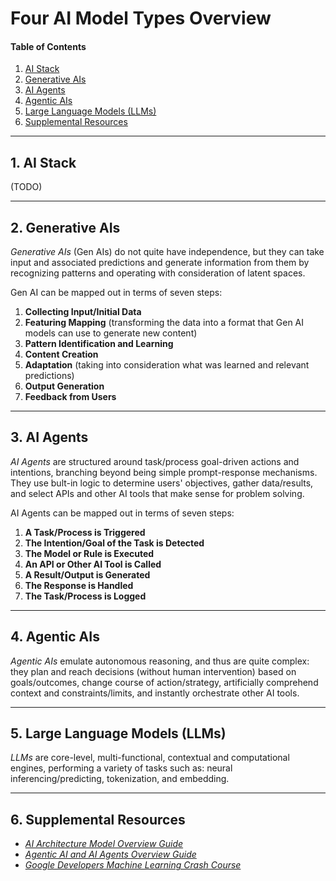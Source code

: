 # Four AI Model Types Overview

#### Table of Contents

1. [AI Stack](#aistack)
2. [Generative AIs](#generative)
3. [AI Agents](#aiagents)
4. [Agentic AIs](#agentic)
5. [Large Language Models (LLMs)](#llm)
6. [Supplemental Resources](#supplemental)

<hr />

## 1. <a name="aistack">AI Stack</a>

(TODO)

<hr />

## 2. <a name="generative">Generative AIs</a>

*Generative AIs* (Gen AIs) do not quite have independence, but they can take input and associated predictions and generate information from them by recognizing patterns and operating with consideration of latent spaces.

Gen AI can be mapped out in terms of seven steps:

1) **Collecting Input/Initial Data**
2) **Featuring Mapping** (transforming the data into a format that Gen AI models can use to generate new content)
3) **Pattern Identification and Learning**
4) **Content Creation**
5) **Adaptation** (taking into consideration what was learned and relevant predictions)
6) **Output Generation**
7) **Feedback from Users**

<hr />

## 3. <a name="aiagents">AI Agents</a>

*AI Agents* are structured around task/process goal-driven actions and intentions, branching beyond being simple prompt-response mechanisms. They use bult-in logic to determine users' objectives, gather data/results, and select APIs and other AI tools that make sense for problem solving.

AI Agents can be mapped out in terms of seven steps:

1) **A Task/Process is Triggered**
2) **The Intention/Goal of the Task is Detected**
3) **The Model or Rule is Executed**
4) **An API or Other AI Tool is Called**
5) **A Result/Output is Generated**
6) **The Response is Handled**
7) **The Task/Process is Logged**

<hr />

## 4. <a name="agentic">Agentic AIs</a>

*Agentic AIs* emulate autonomous reasoning, and thus are quite complex: they plan and reach decisions (without human intervention) based on goals/outcomes, change course of action/strategy, artificially comprehend context and constraints/limits, and instantly orchestrate other AI tools.

<hr />

## 5. <a name="llm">Large Language Models (LLMs)</a>

*LLMs* are core-level, multi-functional, contextual and computational engines, performing a variety of tasks such as: neural inferencing/predicting, tokenization, and embedding.

<hr />

## 6. <a name="supplemental">Supplemental Resources</a>

* *[AI Architecture Model Overview Guide](https://github.com/chaseofthejungle/AI-Architecture-Model-Overview)*
* *[Agentic AI and AI Agents Overview Guide](https://github.com/chaseofthejungle/agentic-ai-and-ai-agents-overview)*
* *[Google Developers Machine Learning Crash Course](https://developers.google.com/machine-learning/crash-course)*

